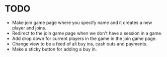 # TODO

- Make join game page where you specify name and it creates a new player and joins.
- Redirect to the join game page when we don't have a session in a game.
- Add drop down for current players in the game in the join game page.
- Change view to be a feed of all buy ins, cash outs and payments.
- Make a sticky button for adding a buy in.